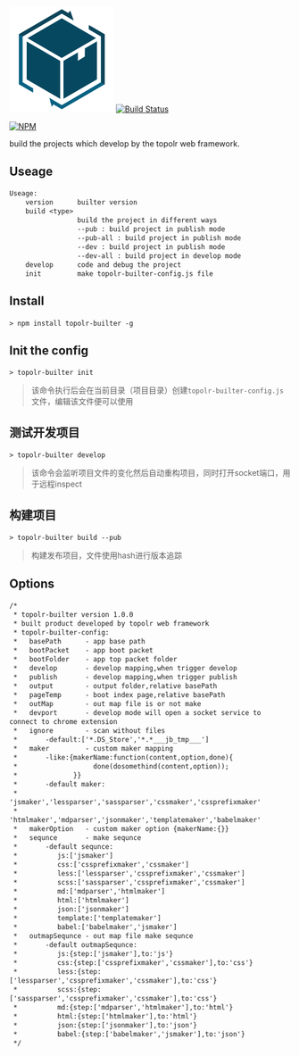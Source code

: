 ![topolr-builter](https://github.com/topolr/topolr-builter/raw/master/logo.png)
[![Build Status](https://travis-ci.org/topolr/topolr-builter.svg?branch=master)](https://travis-ci.org/topolr/topolr-builter)

[![NPM](https://nodei.co/npm/topolr-builter.png?downloads=true&downloadRank=true&stars=true)](https://nodei.co/npm/topolr-builter/)

build the projects which develop by the topolr web framework.

## Useage

```
Useage:
    version      builter version
    build <type>
                 build the project in different ways
                 --pub : build project in publish mode
                 --pub-all : build project in publish mode
                 --dev : build project in publish mode
                 --dev-all : build project in develop mode
    develop      code and debug the project
    init         make topolr-builter-config.js file
```
## Install

`> npm install topolr-builter -g`

## Init the config

`> topolr-builter init`

> 该命令执行后会在当前目录（项目目录）创建`topolr-builter-config.js`文件，编辑该文件便可以使用

## 测试开发项目

`> topolr-builter develop`

> 该命令会监听项目文件的变化然后自动重构项目，同时打开socket端口，用于远程inspect

## 构建项目

`> topolr-builter build --pub`

> 构建发布项目，文件使用hash进行版本追踪

## Options

```
/*
 * topolr-builter version 1.0.0
 * built product developed by topolr web framework
 * topolr-builter-config:
 *   basePath      - app base path
 *   bootPacket    - app boot packet
 *   bootFolder    - app top packet folder
 *   develop       - develop mapping,when trigger develop
 *   publish       - develop mapping,when trigger publish
 *   output        - output folder,relative basePath
 *   pageTemp      - boot index page,relative basePath
 *   outMap        - out map file is or not make
 *   devport       - develop mode will open a socket service to connect to chrome extension
 *   ignore        - scan without files
 *       -default:['*.DS_Store','*.*___jb_tmp___']
 *   maker         - custom maker mapping
 *       -like:{makerName:function(content,option,done){
 *                   done(dosomethind(content,option));
 *              }}
 *       -default maker:
 *         'jsmaker','lessparser','sassparser','cssmaker','cssprefixmaker'
 *         'htmlmaker','mdparser','jsonmaker','templatemaker','babelmaker'
 *   makerOption   - custom maker option {makerName:{}}
 *   sequnce       - make sequnce
 *       -default sequnce:
 *          js:['jsmaker']
 *          css:['cssprefixmaker','cssmaker']
 *          less:['lessparser','cssprefixmaker','cssmaker']
 *          scss:['sassparser','cssprefixmaker','cssmaker']
 *          md:['mdparser','htmlmaker']
 *          html:['htmlmaker']
 *          json:['jsonmaker']
 *          template:['templatemaker']
 *          babel:['babelmaker','jsmaker']
 *   outmapSequnce - out map file make sequnce
 *       -default outmapSequnce:
 *          js:{step:['jsmaker'],to:'js'}
 *          css:{step:['cssprefixmaker','cssmaker'],to:'css'}
 *          less:{step:['lessparser','cssprefixmaker','cssmaker'],to:'css'}
 *          scss:{step:['sassparser','cssprefixmaker','cssmaker'],to:'css'}
 *          md:{step:['mdparser','htmlmaker'],to:'html'}
 *          html:{step:['htmlmaker'],to:'html'}
 *          json:{step:['jsonmaker'],to:'json'}
 *          babel:{step:['babelmaker','jsmaker'],to:'json'}
 */
```